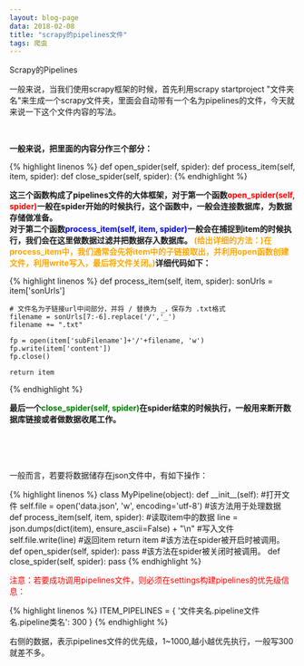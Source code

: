 ```yaml
---
layout: blog-page
data: 2018-02-08
title: "scrapy的pipelines文件"
tags: 爬虫
---
```

<p class="h2">Scrapy的Pipelines</p>
<p>一般来说，当我们使用scrapy框架的时候，首先利用scrapy startproject "文件夹名"来生成一个scrapy文件夹，里面会自动带有一个名为pipelines的文件，今天就来说一下这个文件内容的写法。</p>
<br>

<p><b>一般来说，把里面的内容分作三个部分：</b></p>
{% highlight linenos %}
def open_spider(self, spider):
def process_item(self, item, spider):
def close_spider(self, spider):
{% endhighlight %}
<br>
<p><b>这三个函数构成了pipelines文件的大体框架，对于第一个函数<span style="color:red">open_spider(self, spider)</span>一般在spider开始的时候执行，这个函数中，一般会连接数据库，为数据存储做准备。<br>对于第二个函数<span style="color:blue">process_item(self, item, spider)</span>一般会在捕捉到item的时候执行，我们会在这里做数据过滤并把数据存入数据库。
<span style="color:orange">(给出详细的方法：)在process_item中，我们通常会先将item中的子链接取出，并利用open函数创建文件，利用write写入，最后将文件关闭。)</span>详细代码如下：</b></p>
{% highlight linenos %}
def process_item(self, item, spider):
    sonUrls = item['sonUrls']

    # 文件名为子链接url中间部分，并将 / 替换为 _，保存为 .txt格式
    filename = sonUrls[7:-6].replace('/','_')
    filename += ".txt"

    fp = open(item['subFilename']+'/'+filename, 'w')
    fp.write(item['content'])
    fp.close()

    return item
{% endhighlight %}
<br>
<p><b>最后一个<span style="color:green">close_spider(self, spider)</span>在spider结束的时候执行，一般用来断开数据库链接或者做数据收尾工作。</b></p>

<br><br><br>
<p>一般而言，若要将数据储存在json文件中，有如下操作：</p>
{% highlight linenos %}
class MyPipeline(object):
    def __init__(self):
        #打开文件
        self.file = open('data.json', 'w', encoding='utf-8')
    #该方法用于处理数据
    def process_item(self, item, spider):
        #读取item中的数据
        line = json.dumps(dict(item), ensure_ascii=False) + "\n"
        #写入文件
        self.file.write(line)
        #返回item
        return item
    #该方法在spider被开启时被调用。
    def open_spider(self, spider):
        pass
    #该方法在spider被关闭时被调用。
    def close_spider(self, spider):
        pass
{% endhighlight %}

<p style="color:red">注意：若要成功调用pipelines文件，则必须在settings构建pipelines的优先级信息：</p>
{% highlight linenos %}
ITEM_PIPELINES = {
	'文件夹名.pipeline文件名.pipeline类名': 300
}
{% endhighlight %}
<p>右侧的数据，表示pipelines文件的优先级，1~1000,越小越优先执行，一般写300就差不多。</p>